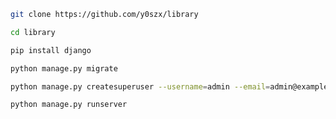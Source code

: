 ```bash
git clone https://github.com/y0szx/library
```

```bash
cd library
```

```bash
pip install django
```

```bash
python manage.py migrate
```

```bash
python manage.py createsuperuser --username=admin --email=admin@example.com
```

```bash
python manage.py runserver
```
